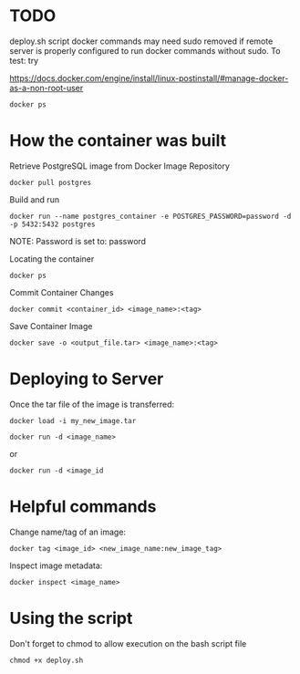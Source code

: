 # TODO

deploy.sh script docker commands may need sudo removed if remote server is properly configured to run docker commands without sudo.  To test: try

https://docs.docker.com/engine/install/linux-postinstall/#manage-docker-as-a-non-root-user

```
docker ps
```

# How the container was built

Retrieve PostgreSQL image from Docker Image Repository
```
docker pull postgres
```

Build and run
```
docker run --name postgres_container -e POSTGRES_PASSWORD=password -d -p 5432:5432 postgres
```

NOTE: Password is set to: password

Locating the container
```
docker ps
```

Commit Container Changes
```
docker commit <container_id> <image_name>:<tag>
```

Save Container Image
```
docker save -o <output_file.tar> <image_name>:<tag>
```


# Deploying to Server

Once the tar file of the image is transferred:
```
docker load -i my_new_image.tar
```

```
docker run -d <image_name>
```
or
```
docker run -d <image_id
```

# Helpful commands

Change name/tag of an image:
```
docker tag <image_id> <new_image_name:new_image_tag>
```

Inspect image metadata:
```
docker inspect <image_name>
```

# Using the script

Don't forget to chmod to allow execution on the bash script file
```
chmod +x deploy.sh
```
